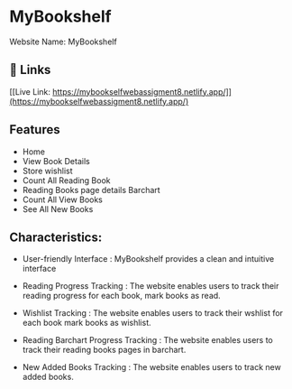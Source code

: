   #      MyBookshelf

Website Name: MyBookshelf


## 🔗 Links
[[Live Link: https://mybookselfwebassigment8.netlify.app/]](https://mybookselfwebassigment8.netlify.app/)



## Features

- Home
- View Book Details
- Store wishlist
- Count All Reading Book
- Reading Books page details Barchart
- Count All View Books 
- See All New  Books


## Characteristics:


- User-friendly Interface : MyBookshelf provides a clean and intuitive interface



- Reading Progress Tracking :  The website enables users to track their reading progress for each book, mark books as read.


- Wishlist Tracking :  The website enables users to track their wshlist for each book  mark books as wishlist.

- Reading Barchart Progress Tracking :  The website enables users to track their reading books pages in  barchart.

- New Added Books Tracking :  The website enables users to track new added  books.

 
